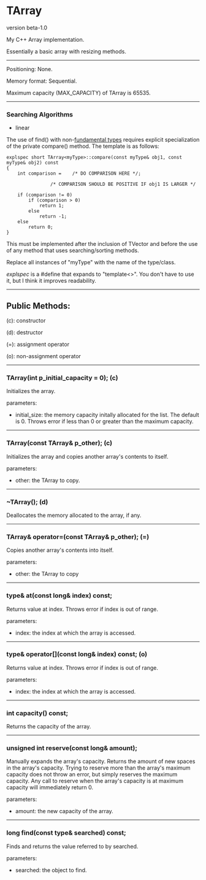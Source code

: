 # TArray

version beta-1.0

My C++ Array implementation.

Essentially a basic array with resizing methods.

---

Positioning: None.

Memory format: Sequential.

Maximum capacity (MAX_CAPACITY) of TArray is 65535.

---

### Searching Algorithms
- linear

The use of find() with non-[fundamental types](https://www.cplusplus.com/reference/type_traits/is_fundamental/) requires explicit specialization of the private compare() method. The template is as follows:
```
explspec short TArray<myType>::compare(const myType& obj1, const myType& obj2) const
{
    int comparison =    /* DO COMPARISON HERE */;

                /* COMPARISON SHOULD BE POSITIVE IF obj1 IS LARGER */
    
    if (comparison != 0)
        if (comparison > 0)
            return 1;
        else
            return -1;
    else
        return 0;
}
```
This must be implemented after the inclusion of TVector and before the use of any method that uses searching/sorting methods.

Replace all instances of "myType" with the name of the type/class.

*explspec* is a #define that expands to "template<>". You don't have to use it, but I think it improves readability.

---

## Public Methods:

(c): constructor

(d): destructor

(=): assignment operator

(o): non-assignment operator

---
### TArray(int p_initial_capacity = 0); (c)

Initializes the array.

parameters:
- initial_size: the memory capacity initally allocated for the list. The default is 0. Throws error if less than 0 or greater than the maximum capacity.

---
### TArray(const TArray& p_other); (c)

Initializes the array and copies another array's contents to itself.

parameters:
- other: the TArray to copy.

---
### ~TArray(); (d)

Deallocates the memory allocated to the array, if any.

---
### TArray& operator=(const TArray& p_other); (=)

Copies another array's contents into itself.

parameters:
- other: the TArray to copy

---
### type& at(const long& index) const;

Returns value at index. Throws error if index is out of range.

parameters:
- index: the index at which the array is accessed.

---
### type& operator[](const long& index) const; (o)

Returns value at index. Throws error if index is out of range.

parameters:
- index: the index at which the array is accessed.

---
### int capacity() const;

Returns the capacity of the array.

---
### unsigned int reserve(const long& amount);

Manually expands the array's capacity. Returns the amount of new spaces in the array's capacity. Trying to reserve more than the array's maximum capacity does not throw an error, but simply reserves the maximum capacity. Any call to reserve when the array's capacity is at maximum capacity will immediately return 0.

parameters:
- amount: the new capacity of the array.

---
### long find(const type& searched) const;

Finds and returns the value referred to by searched.

parameters:
- searched: the object to find.
